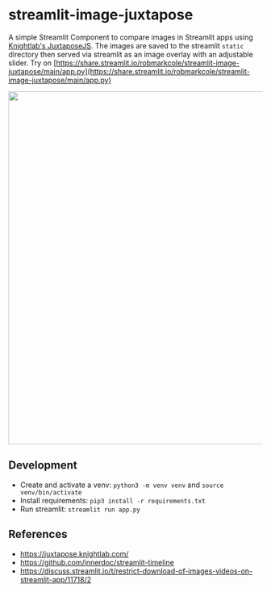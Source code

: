 # streamlit-image-juxtapose
A simple Streamlit Component to compare images in Streamlit apps using [Knightlab's JuxtaposeJS](https://juxtapose.knightlab.com/). The images are saved to the streamlit `static` directory then served via streamlit as an image overlay with an adjustable slider. Try on [https://share.streamlit.io/robmarkcole/streamlit-image-juxtapose/main/app.py](https://share.streamlit.io/robmarkcole/streamlit-image-juxtapose/main/app.py)

<p align="center">
<img src="https://github.com/robmarkcole/streamlit-image-juxtapose/blob/main/usage.png" width="700">
</p>

## Development
* Create and activate a venv: `python3 -m venv venv` and `source venv/bin/activate`
* Install requirements: `pip3 install -r requirements.txt`
* Run streamlit: `streamlit run app.py`

## References
- https://juxtapose.knightlab.com/
- https://github.com/innerdoc/streamlit-timeline
- https://discuss.streamlit.io/t/restrict-download-of-images-videos-on-streamlit-app/11718/2